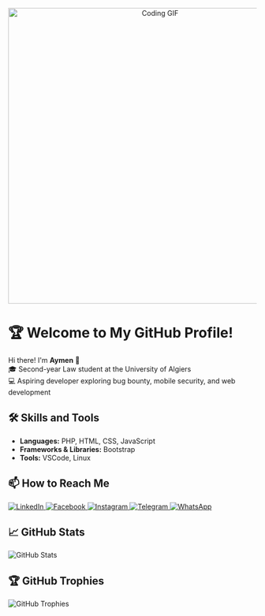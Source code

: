 

<p align="center">
  <img src="https://media.giphy.com/media/qgQUggAC3Pfv687qPC/giphy.gif" alt="Coding GIF" width="600">
</p>

# 🏆 **Welcome to My GitHub Profile!**

Hi there! I'm **Aymen** 👋  
🎓 Second-year Law student at the University of Algiers  
💻 Aspiring developer exploring bug bounty, mobile security, and web development  

## 🛠 **Skills and Tools**  
- **Languages:** PHP, HTML, CSS, JavaScript  
- **Frameworks & Libraries:** Bootstrap  
- **Tools:** VSCode, Linux   

## 📫 **How to Reach Me**  
<p>
  <a href="https://www.linkedin.com/in/mjtbyy-jakob-17a493328/" target="_blank">
    <img src="https://img.shields.io/badge/LinkedIn-%230077B5.svg?style=for-the-badge&logo=linkedin&logoColor=white" alt="LinkedIn">
  </a>
  <a href="https://www.facebook.com/mjtbyy.jakob" target="_blank">
    <img src="https://img.shields.io/badge/Facebook-%231877F2.svg?style=for-the-badge&logo=facebook&logoColor=white" alt="Facebook">
  </a>
  <a href="https://www.instagram.com/aymen_x_x_kdr/" target="_blank">
    <img src="https://img.shields.io/badge/Instagram-%23E4405F.svg?style=for-the-badge&logo=instagram&logoColor=white" alt="Instagram">
  </a>
  <a href="https://t.me/@Alan_Ziver" target="_blank">
    <img src="https://img.shields.io/badge/Telegram-%232CA5E0.svg?style=for-the-badge&logo=telegram&logoColor=white" alt="Telegram">
  </a>
  <a href="https://wa.me/213666348907" target="_blank">
    <img src="https://img.shields.io/badge/WhatsApp-%25D4ED3A.svg?style=for-the-badge&logo=whatsapp&logoColor=white" alt="WhatsApp">
  </a>
</p>

## 📈 **GitHub Stats**
<p>
  <img src="https://github-readme-stats.vercel.app/api?username=Aymen-x-kdr&show_icons=true&theme=radical" alt="GitHub Stats">
</p>

## 🏆 **GitHub Trophies**
<p>
  <img src="https://github-profile-trophy.vercel.app/?username=Aymen-x-kdr&theme=gruvbox&column=4" alt="GitHub Trophies">
</p>

